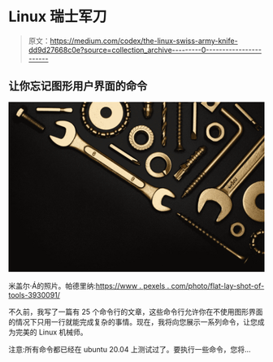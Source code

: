 # Linux 瑞士军刀

> 原文：<https://medium.com/codex/the-linux-swiss-army-knife-dd9d27668c0e?source=collection_archive---------0----------------------->

## 让你忘记图形用户界面的命令

![](img/a1efed6fcdf8967bda80ac24eef95af3.png)

米盖尔·Á的照片。帕德里纳:[https://www . pexels . com/photo/flat-lay-shot-of-tools-3930091/](https://www.pexels.com/photo/flat-lay-shot-of-tools-3930091/)

不久前，我写了一篇有 25 个命令行的文章，这些命令行允许你在不使用图形界面的情况下只用一行就能完成复杂的事情。现在，我将向您展示一系列命令，让您成为完美的 Linux 机械师。

注意:所有命令都已经在 ubuntu 20.04 上测试过了。要执行一些命令，您将…